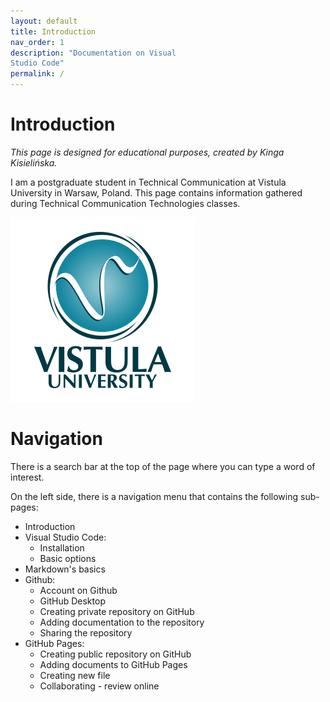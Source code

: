 ```yaml
---
layout: default
title: Introduction
nav_order: 1
description: "Documentation on Visual  
Studio Code"
permalink: /
---
```



# Introduction

*This page is designed for educational purposes, created by Kinga Kisielińska.*  

I am a postgraduate student in Technical Communication at Vistula University in Warsaw, Poland. This page contains information gathered during Technical Communication Technologies classes.  

![logo](/assets/images/1-vistul-university-en.png)  

# Navigation

There is a search bar at the top of the page where you can type a word of interest.  

On the left side, there is a navigation menu that contains the following sub-pages:
* Introduction
* Visual Studio Code:
    - Installation
    - Basic options
* Markdown's basics
* Github:
    - Account on Github
    - GitHub Desktop
    - Creating private repository on GitHub
    - Adding documentation to the repository
    - Sharing the repository
* GitHub Pages:
    - Creating public repository on GitHub
    - Adding documents to GitHub Pages
    - Creating new file
    - Collaborating - review online
